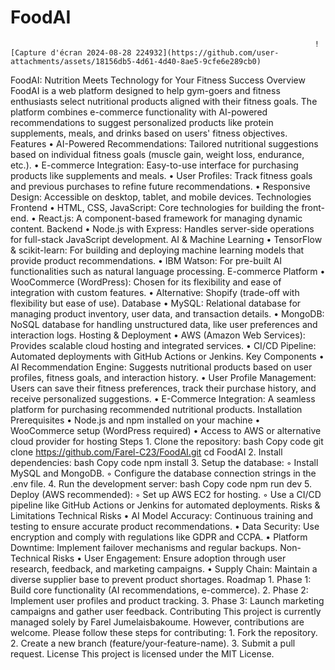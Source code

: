 # FoodAI
                                                                        ![Capture d'écran 2024-08-28 224932](https://github.com/user-attachments/assets/18156db5-4d61-4d40-8ae5-9cfe6e289cb0)

FoodAI: Nutrition Meets Technology for Your Fitness Success
Overview
FoodAI is a web platform designed to help gym-goers and fitness enthusiasts select nutritional products aligned with their fitness goals. The platform combines e-commerce functionality with AI-powered recommendations to suggest personalized products like protein supplements, meals, and drinks based on users' fitness objectives.
Features
    • AI-Powered Recommendations: Tailored nutritional suggestions based on individual fitness goals (muscle gain, weight loss, endurance, etc.).
    • E-commerce Integration: Easy-to-use interface for purchasing products like supplements and meals.
    • User Profiles: Track fitness goals and previous purchases to refine future recommendations.
    • Responsive Design: Accessible on desktop, tablet, and mobile devices.
Technologies
Frontend
    • HTML, CSS, JavaScript: Core technologies for building the front-end.
    • React.js: A component-based framework for managing dynamic content.
Backend
    • Node.js with Express: Handles server-side operations for full-stack JavaScript development.
AI & Machine Learning
    • TensorFlow & scikit-learn: For building and deploying machine learning models that provide product recommendations.
    • IBM Watson: For pre-built AI functionalities such as natural language processing.
E-commerce Platform
    • WooCommerce (WordPress): Chosen for its flexibility and ease of integration with custom features.
    • Alternative: Shopify (trade-off with flexibility but ease of use).
Database
    • MySQL: Relational database for managing product inventory, user data, and transaction details.
    • MongoDB: NoSQL database for handling unstructured data, like user preferences and interaction logs.
Hosting & Deployment
    • AWS (Amazon Web Services): Provides scalable cloud hosting and integrated services.
    • CI/CD Pipeline: Automated deployments with GitHub Actions or Jenkins.
Key Components
    • AI Recommendation Engine: Suggests nutritional products based on user profiles, fitness goals, and interaction history.
    • User Profile Management: Users can save their fitness preferences, track their purchase history, and receive personalized suggestions.
    • E-Commerce Integration: A seamless platform for purchasing recommended nutritional products.
Installation
Prerequisites
    • Node.js and npm installed on your machine
    • WooCommerce setup (WordPress required)
    • Access to AWS or alternative cloud provider for hosting
Steps
    1. Clone the repository:
       bash
       Copy code
       git clone https://github.com/Farel-C23/FoodAI.git
       cd FoodAI
    2. Install dependencies:
       bash
       Copy code
       npm install
    3. Setup the database:
        ◦ Install MySQL and MongoDB.
        ◦ Configure the database connection strings in the .env file.
    4. Run the development server:
       bash
       Copy code
       npm run dev
    5. Deploy (AWS recommended):
        ◦ Set up AWS EC2 for hosting.
        ◦ Use a CI/CD pipeline like GitHub Actions or Jenkins for automated deployments.
Risks & Limitations
Technical Risks
    • AI Model Accuracy: Continuous training and testing to ensure accurate product recommendations.
    • Data Security: Use encryption and comply with regulations like GDPR and CCPA.
    • Platform Downtime: Implement failover mechanisms and regular backups.
Non-Technical Risks
    • User Engagement: Ensure adoption through user research, feedback, and marketing campaigns.
    • Supply Chain: Maintain a diverse supplier base to prevent product shortages.
Roadmap
    1. Phase 1: Build core functionality (AI recommendations, e-commerce).
    2. Phase 2: Implement user profiles and product tracking.
    3. Phase 3: Launch marketing campaigns and gather user feedback.
Contributing
This project is currently managed solely by Farel Jumelaisbakoume. However, contributions are welcome. Please follow these steps for contributing:
    1. Fork the repository.
    2. Create a new branch (feature/your-feature-name).
    3. Submit a pull request.
License
This project is licensed under the MIT License.
